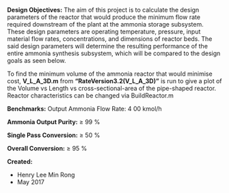 **Design Objectives:**
The aim of this project is to calculate the design parameters of the reactor that would produce the minimum flow rate required downstream of the plant at the ammonia storage subsystem. These design parameters are operating temperature, pressure, input material flow rates, concentrations, and dimensions of reactor beds. The said design parameters will determine the resulting performance of the entire ammonia synthesis subsystem, which will be compared to the design goals as seen below.

To find the minimum volume of the ammonia reactor that would minimise cost,  **V_L_A_3D.m** from **“RateVersion3.2(V_L_A_3D)”** is run to give a plot of the Volume vs Length vs cross-sectional-area of the pipe-shaped reactor. Reactor characteristics can be changed via BuildReactor.m

**Benchmarks:**
Output Ammonia Flow Rate:
4 00 kmol/h

**Ammonia Output Purity:**
≥ 99 %

**Single Pass Conversion:**
≥ 50 % 

**Overall Conversion:**
≥ 95 %

**Created:**
* Henry Lee Min Rong 
* May 2017